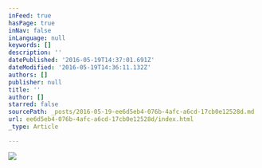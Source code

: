 ```yaml
---
inFeed: true
hasPage: true
inNav: false
inLanguage: null
keywords: []
description: ''
datePublished: '2016-05-19T14:37:01.691Z'
dateModified: '2016-05-19T14:36:11.132Z'
authors: []
publisher: null
title: ''
author: []
starred: false
sourcePath: _posts/2016-05-19-ee6d5eb4-076b-4afc-a6cd-17cb0e12528d.md
url: ee6d5eb4-076b-4afc-a6cd-17cb0e12528d/index.html
_type: Article

---
```

![](https://the-grid-user-content.s3-us-west-2.amazonaws.com/6bb70837-f7cc-45e9-a7e3-4167588601c8.jpg)